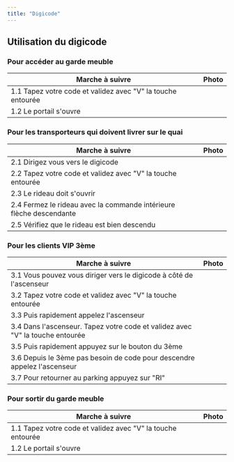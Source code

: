 ```yaml
---
title: "Digicode"
---
```


## Utilisation du digicode
### Pour accéder au garde meuble
| Marche à suivre | Photo |
|---|---|
|1.1 Tapez votre code et validez avec "V" la touche entourée||
|1.2 Le portail s'ouvre||
### Pour les transporteurs qui doivent livrer sur le quai
| Marche à suivre | Photo |
|---|---|
|2.1 Dirigez vous vers le digicode||
|2.2 Tapez votre code et validez avec "V" la touche entourée||
|2.3 Le rideau doit s'ouvrir||
|2.4 Fermez le rideau avec la commande intérieure flèche descendante||
|2.5 Vérifiez que le rideau est bien descendu||
### Pour les clients VIP 3ème
| Marche à suivre | Photo |
|---|---|
|3.1 Vous pouvez vous diriger vers le digicode à côté de l'ascenseur||
|3.2 Tapez votre code et validez avec "V" la touche entourée||
|3.3 Puis rapidement appelez l'ascenseur||
|3.4 Dans l'ascenseur. Tapez votre code et validez avec "V" la touche entourée||
|3.5 Puis rapidement appuyez sur le bouton du 3ème||
|3.6 Depuis le 3ème pas besoin de code pour descendre appelez l'ascenseur||
|3.7 Pour retourner au parking appuyez sur "RI"||
### Pour sortir du garde meuble
| Marche à suivre | Photo |
|---|---|
|1.1 Tapez votre code et validez avec "V" la touche entourée||
|1.2 Le portail s'ouvre||